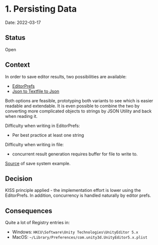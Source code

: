 # 1. Persisting Data
Date: 2022-03-17

## Status

Open

## Context

In order to save editor results, two possibilities are available:
- [EditorPrefs](https://docs.unity3d.com/ScriptReference/EditorPrefs.html)
- [Json to Textfile to Json](https://docs.unity3d.com/ScriptReference/EditorJsonUtility.html)

Both options are feasible, prototyping both variants to see which is easier readable and extendable.
It is even possible to combine the two by converting more complicated objects to strings by JSON Utility and back when reading it.

Difficulty when writing in EditorPrefs:
- Per best practice at least one string

Difficulty when writing in file:
- concurrent result generation requires buffer for file to write to.

[Source](https://github.com/edwardrowe/unity-custom-tool-example) of save system example.

## Decision

KISS principle applied - the implementation effort is lower using the EditorPrefs.
In addition, concurrency is handled naturally by editor prefs.

## Consequences

Quite a lot of Registry entries in:
- Windows: `HKCU\Software\Unity Technologies\UnityEditor 5.x`
- MacOS: `~/Library/Preferences/com.unity3d.UnityEditor5.x.plist`


